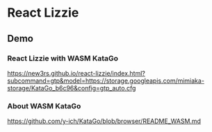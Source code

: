 # React Lizzie

## Demo

### React Lizzie with WASM KataGo
https://new3rs.github.io/react-lizzie/index.html?subcommand=gtp&model=https://storage.googleapis.com/mimiaka-storage/KataGo_b6c96&config=gtp_auto.cfg

### About WASM KataGo
https://github.com/y-ich/KataGo/blob/browser/README_WASM.md